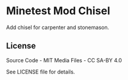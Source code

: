 Minetest Mod Chisel
===================

Add chisel for carpenter and stonemason.


License
-------

Source Code - MIT
Media Files - CC SA-BY 4.0

See LICENSE file for details.




